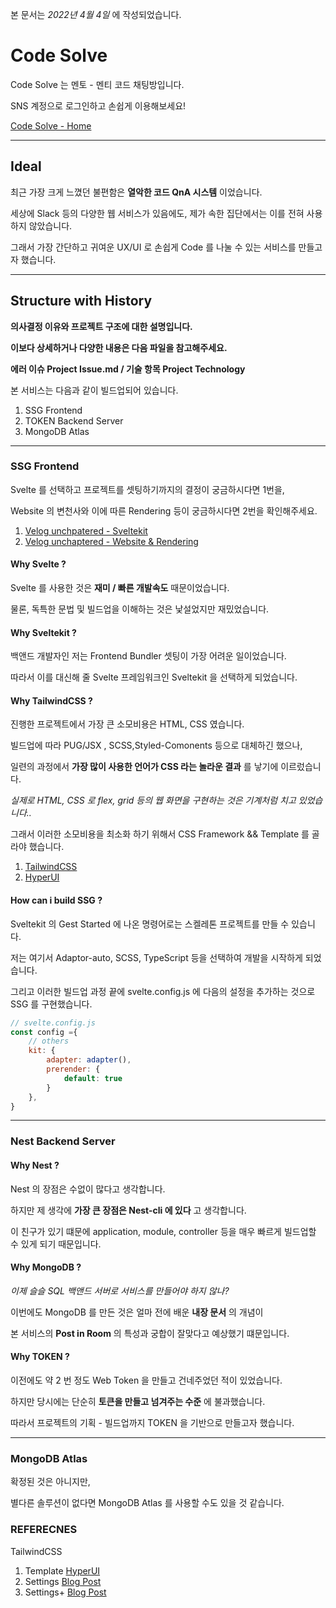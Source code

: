 본 문서는 _2022년 4월 4일_ 에 작성되었습니다.

# Code Solve

Code Solve 는 멘토 - 멘티 코드 채팅방입니다.

SNS 계정으로 로그인하고 손쉽게 이용해보세요!

[Code Solve - Home](https://code-qna-website-sveltekit.pages.dev/)

<hr>

## Ideal

최근 가장 크게 느꼈던 불편함은 **열악한 코드 QnA 시스템** 이었습니다.

세상에 Slack 등의 다양한 웹 서비스가 있음에도, 제가 속한 집단에서는 이를 전혀 사용하지 않았습니다.

그래서 가장 간단하고 귀여운 UX/UI 로 손쉽게 Code 를 나눌 수 있는 서비스를 만들고자 했습니다.

<hr>

## Structure with History

**의사결정 이유와 프로젝트 구조에 대한 설명입니다.**

**이보다 상세하거나 다양한 내용은 다음 파일을 참고해주세요.**

**에러 이슈 Project Issue.md / 기술 항목 Project Technology**

본 서비스는 다음과 같이 빌드업되어 있습니다.

1. SSG Frontend
2. TOKEN Backend Server
3. MongoDB Atlas

<hr>

### SSG Frontend

Svelte 를 선택하고 프로젝트를 셋팅하기까지의 결정이 궁금하시다면 1번을,

Website 의 변천사와 이에 따른 Rendering 등이 궁금하시다면 2번을 확인해주세요.

1. [Velog unchpatered - Sveltekit](https://velog.io/@unchapterd/Sveltekit)
2. [Velog unchaptered - Website & Rendering](https://velog.io/@unchapterd/Website-Rendering)

#### Why Svelte ?

Svelte 를 사용한 것은 **재미 / 빠른 개발속도** 때문이었습니다.

물론, 독특한 문법 및 빌드업을 이해하는 것은 낯설었지만 재밌었습니다.

#### Why Sveltekit ?

백앤드 개발자인 저는 Frontend Bundler 셋팅이 가장 어려운 일이었습니다.

따라서 이를 대신해 줄 Svelte 프레임워크인 Sveltekit 을 선택하게 되었습니다.

#### Why TailwindCSS ?

진행한 프로젝트에서 가장 큰 소모비용은 HTML, CSS 였습니다.

빌드업에 따라 PUG/JSX , SCSS,Styled-Comonents 등으로 대체하긴 했으나,

일련의 과정에서 **가장 많이 사용한 언어가 CSS 라는 놀라운 결과** 를 낳기에 이르렀습니다.

_실제로 HTML, CSS 로 flex, grid 등의 웹 화면을 구현하는 것은 기계처럼 치고 있었습니다.._

그래서 이러한 소모비용을 최소화 하기 위해서 CSS Framework && Template 를 골라야 했습니다.

1. [TailwindCSS](https://tailwindcss.com/)
2. [HyperUI](https://www.hyperui.dev/)

#### How can i build SSG ?

Sveltekit 의 Gest Started 에 나온 명령어로는 스켈레톤 프로젝트를 만들 수 있습니다.

저는 여기서 Adaptor-auto, SCSS, TypeScript 등을 선택하여 개발을 시작하게 되었습니다.

그리고 이러한 빌드업 과정 끝에 svelte.config.js 에 다음의 설정을 추가하는 것으로 SSG 를 구현했습니다.

```javascript
// svelte.config.js
const config ={
    // others
	kit: {
		adapter: adapter(),
		prerender: {
			default: true
		}
	},
}
```

<hr>

### Nest Backend Server

#### Why Nest ?

Nest 의 장점은 수없이 많다고 생각합니다.

하지만 제 생각에 **가장 큰 장점은 Nest-cli 에 있다** 고 생각합니다.

이 친구가 있기 떄문에 application, module, controller 등을 매우 빠르게 빌드업할 수 있게 되기 때문입니다.

#### Why MongoDB ?

_이제 슬슬 SQL 백앤드 서버로 서비스를 만들어야 하지 않나?_

이번에도 MongoDB 를 만든 것은 얼마 전에 배운 **내장 문서** 의 개념이

본 서비스의 **Post in Room** 의 특성과 궁합이 잘맞다고 예상했기 떄문입니다.

#### Why TOKEN ?

이전에도 약 2 번 정도 Web Token 을 만들고 건네주었던 적이 있었습니다.

하지만 당시에는 단순히 **토큰을 만들고 넘겨주는 수준** 에 불과했습니다.

따라서 프로젝트의 기획 - 빌드업까지 TOKEN 을 기반으로 만들고자 했습니다.

<hr>

### MongoDB Atlas

확정된 것은 아니지만,

별다른 솔루션이 없다면 MongoDB Atlas 를 사용할 수도 있을 것 같습니다.

### REFERECNES

TailwindCSS

1. Template [HyperUI](https://www.hyperui.dev/)
2. Settings [Blog Post](https://intrepidgeeks.com/tutorial/how-to-set-sveltekit-using-tailwind-css)
3. Settings+ [Blog Post](https://blog.rhostem.com/posts/2021-06-05-tailwind-css)